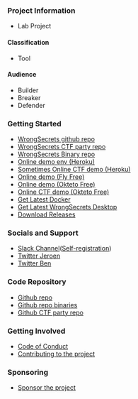 ### Project Information

* <i class="fas fa-flask" style="color:#53AAE5;"></i> Lab Project

#### Classification

* <i class="fas fa-tools" style="color:#233e81;"></i> Tool

#### Audience

* <i class="fas fa-toolbox" style="color:#233e81;"></i> Builder
* <i class="fas fa-hammer" style="color:#233e81;"></i> Breaker
* <i class="fas fa-shield-alt" style="color:#233e81;"></i> Defender

### Getting Started

* [WrongSecrets github repo](https://github.com/OWASP/wrongsecrets "Github Repository")
* [WrongSecrets CTF party repo](https://github.com/OWASP/wrongsecrets-ctf-party "Github Repository for CTF party")
* [WrongSecrets Binary repo](https://github.com/OWASP/wrongsecrets-binaries "Github Repository for Binary challenges")
* [Online demo env (Heroku)](https://wrongsecrets.herokuapp.com/ "Online demo on a Heroku Dyno")
* [Sometimes Online CTF demo (Heroku)](https://wrongsecrets-ctf.herokuapp.com/ "Online demo on a Heroku Dyno, which is not always up")
* [Online demo (Fly Free)](https://wrongsecrets.fly.dev/ "Online demo on a free Fly instance")
* [Online demo (Okteto Free)](https://wrongsecrets-commjoen.cloud.okteto.net/ "Online demo on a free Okteto namespace")
* [Online CTF demo (Okteto Free)](https://wrongsecrets-ctf-commjoen.cloud.okteto.net/ "Online CTF demo on a free Okteto namespace")
* [Get Latest Docker](https://hub.docker.com/r/jeroenwillemsen/wrongsecrets "WrongSecrets docker container")
* [Get Latest WrongSecrets Desktop](https://hub.docker.com/r/jeroenwillemsen/wrongsecrets-desktop "WrongSecrets-desktop docker container")
* [Download Releases](https://github.com/OWASP/wrongsecrets/releases "WrongSecrets releases")

### Socials and Support

* [Slack Channel](https://owasp.slack.com/messages/project-wrongsecrets "OWASP Slack")([Self-registration](https://owasp.org/slack/invite "Get yourself invited to OWASP Slack"))
* [Twitter Jeroen](https://twitter.com/commjoenie "Twitter Jeroen Willemsen")
* [Twitter Ben](https://twitter.com/BJFdeHaan "Twitter Ben de Haan")

### Code Repository

* [Github repo](https://github.com/OWASP/wrongsecrets "Github Repository")
* [Github repo binaries](https://github.com/OWASP/wrongsecrets-binaries "Github Repository for the binary challenges")
* [Github CTF party repo](https://github.com/OWASP/wrongsecrets-ctf-party "Github Repository for WrongSecrets CTF Party")

### Getting Involved

* [Code of Conduct](https://github.com/OWASP/wrongsecrets/blob/master/CODE_OF_CONDUCT.md)
* [Contributing to the project](https://github.com/OWASP/wrongsecrets/blob/master/CONTRIBUTING.md)

### Sponsoring

* [Sponsor the project](https://owasp.org/donate/?reponame=www-project-wrongsecrets&title=OWASP+wrongsecrets)
